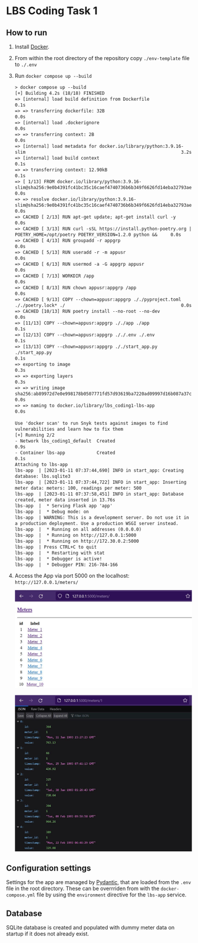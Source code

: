 # LBS Coding Task 1

## How to run

1. Install [Docker](https://docs.docker.com/get-docker/).
2. From within the root directory of the repository copy `./env-template` file to `./.env`
3. Run `docker compose up --build`
    ```
    > docker compose up --build
    [+] Building 4.2s (18/18) FINISHED
    => [internal] load build definition from Dockerfile                                                                            0.1s
    => => transferring dockerfile: 32B                                                                                             0.0s
    => [internal] load .dockerignore                                                                                               0.0s
    => => transferring context: 2B                                                                                                 0.0s
    => [internal] load metadata for docker.io/library/python:3.9.16-slim                                                           3.2s
    => [internal] load build context                                                                                               0.1s
    => => transferring context: 12.90kB                                                                                            0.1s
    => [ 1/13] FROM docker.io/library/python:3.9.16-slim@sha256:9e0b4391fc41bc35c16caef4740736b6b349f6626fd14eba32793ae3c7b01908   0.0s
    => => resolve docker.io/library/python:3.9.16-slim@sha256:9e0b4391fc41bc35c16caef4740736b6b349f6626fd14eba32793ae3c7b01908     0.0s
    => CACHED [ 2/13] RUN apt-get update; apt-get install curl -y                                                                  0.0s
    => CACHED [ 3/13] RUN curl -sSL https://install.python-poetry.org | POETRY_HOME=/opt/poetry POETRY_VERSION=1.2.0 python &&     0.0s
    => CACHED [ 4/13] RUN groupadd -r appgrp                                                                                       0.0s
    => CACHED [ 5/13] RUN useradd -r -m appusr                                                                                     0.0s
    => CACHED [ 6/13] RUN usermod -a -G appgrp appusr                                                                              0.0s
    => CACHED [ 7/13] WORKDIR /app                                                                                                 0.0s
    => CACHED [ 8/13] RUN chown appusr:appgrp /app                                                                                 0.0s
    => CACHED [ 9/13] COPY --chown=appusr:appgrp ././pyproject.toml ././poetry.lock* ./                                            0.0s
    => CACHED [10/13] RUN poetry install --no-root --no-dev                                                                        0.0s
    => [11/13] COPY --chown=appusr:appgrp ././app ./app                                                                            0.1s
    => [12/13] COPY --chown=appusr:appgrp ././.env ./.env                                                                          0.1s
    => [13/13] COPY --chown=appusr:appgrp ././start_app.py ./start_app.py                                                          0.1s
    => exporting to image                                                                                                          0.3s
    => => exporting layers                                                                                                         0.3s
    => => writing image sha256:ab89972d7e0e998178b0507771fd57d93619ba7220ad09997d16b087a37cccdd                                    0.0s
    => => naming to docker.io/library/lbs_coding1-lbs-app                                                                          0.0s

    Use 'docker scan' to run Snyk tests against images to find vulnerabilities and learn how to fix them
    [+] Running 2/2
    - Network lbs_coding1_default  Created                                                                                         0.9s
    - Container lbs-app            Created                                                                                         0.1s
    Attaching to lbs-app
    lbs-app  | [2023-01-11 07:37:44,690] INFO in start_app: Creating database: lbs.sqlite3
    lbs-app  | [2023-01-11 07:37:44,722] INFO in start_app: Inserting meter data: meters: 100, readings per meter: 500
    lbs-app  | [2023-01-11 07:37:58,451] INFO in start_app: Database created, meter data inserted in 13.76s
    lbs-app  |  * Serving Flask app 'app'
    lbs-app  |  * Debug mode: on
    lbs-app  | WARNING: This is a development server. Do not use it in a production deployment. Use a production WSGI server instead.
    lbs-app  |  * Running on all addresses (0.0.0.0)
    lbs-app  |  * Running on http://127.0.0.1:5000
    lbs-app  |  * Running on http://172.30.0.2:5000
    lbs-app  | Press CTRL+C to quit
    lbs-app  |  * Restarting with stat
    lbs-app  |  * Debugger is active!
    lbs-app  |  * Debugger PIN: 216-784-166
    ```
4. Access the App via port 5000 on the localhost: `http://127.0.0.1/meters/`

    <img src="./git_static/1-web-gui.jpg"/>
    <br>
    <br>
    <img src="./git_static/2-meter-data-json.jpg"/>
    <br>

## Configuration settings

Settings for the app are managed by [Pydantic](https://docs.pydantic.dev/), that are loaded from the `.env` file in the root directory. These can be overrriden from with the `docker-compose.yml` file by using the `environment` directive for the `lbs-app` service.

## Database

SQLite database is created and populated with dummy meter data on startup if it does not already exist.
